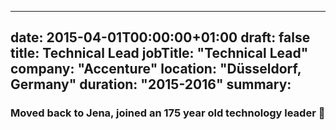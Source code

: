 
---
date: 2015-04-01T00:00:00+01:00
draft: false
title: Technical Lead
jobTitle: "Technical Lead"
company: "Accenture"
location: "Düsseldorf, Germany"
duration: "2015-2016"
summary: 
---

### Moved back to Jena, joined an 175 year old technology leader 🦄